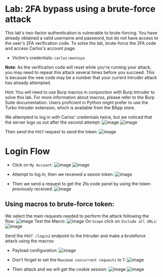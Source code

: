 # Lab: 2FA bypass using a brute-force attack

This lab's two-factor authentication is vulnerable to brute-forcing. You have already obtained a valid username and password, but do not have access to the user's 2FA verification code. To solve the lab, brute-force the 2FA code and access Carlos's account page.

- Victim's credentials: `carlos:montoya`

**Note**: As the verification code will reset while you're running your attack, you may need to repeat this attack several times before you succeed. This is because the new code may be a number that your current Intruder attack has already attempted.  

Hint: You will need to use Burp macros in conjunction with Burp Intruder to solve this lab. For more information about macros, please refer to the Burp Suite documentation. Users proficient in Python might prefer to use the Turbo Intruder extension, which is available from the BApp store.


We attempted to log in with Carlos' credentials twice, but we noticed that the server logs us out after the second attempt:
![image](https://github.com/user-attachments/assets/6b89c208-1f17-413f-af91-84f5cc89e9c4)
![image](https://github.com/user-attachments/assets/43245b88-a92b-4dfc-b722-c3b903555825)

Then send the `POST` request to send the token:
![image](https://github.com/user-attachments/assets/274a4ad9-4038-4861-9ebe-88699e2d07d0)


# Login Flow

- Click on `My Account`:
![image](https://github.com/user-attachments/assets/be059c4a-d0f0-4320-97a3-c6201dd42341)
![image](https://github.com/user-attachments/assets/07b64f24-a794-46fa-9a82-c395d38a69a7)


- Attempt to log in, then we received a sesion token:
![image](https://github.com/user-attachments/assets/66a4f27c-1b64-47a3-b51d-d32387337a3a)


- Then we send a request to get the 2fa code panel by using the token previously received:
![image](https://github.com/user-attachments/assets/69ac5ca3-12c1-446d-8c83-494c85f787ec)



## Using macros to brute-force token:

We select the main requests needed to perform the attack following the flow:
![image](https://github.com/user-attachments/assets/ca13170c-127a-4063-ae0e-00b01b936c24)
Test the Macro:
![image](https://github.com/user-attachments/assets/22647ca9-a677-4aa9-833c-39089f76d0f0)
On `Scope` click on `Include all URLs`:
![image](https://github.com/user-attachments/assets/6e257995-515b-4797-a4fe-faf39740d321)

Send the `POST /login2` endpoint to the Intruder and make a bruteforce attack using the macros:

- Payload configuration:
![image](https://github.com/user-attachments/assets/d42c3a84-b8c3-4ac8-aea4-360bb208d987)

- Don't forget to set the `Maximum concurrent requests` to 1:
![image](https://github.com/user-attachments/assets/2f98052c-6a85-4f4a-96dc-f3bdb3a002a3)


- Then attack and we will get the cookie session:
![image](https://github.com/user-attachments/assets/03ce31cb-b6d0-4cbc-a98d-5371e0dc7702)
![image](https://github.com/user-attachments/assets/48c5bcc5-f91a-4c2c-9be9-27a036feb92b)


